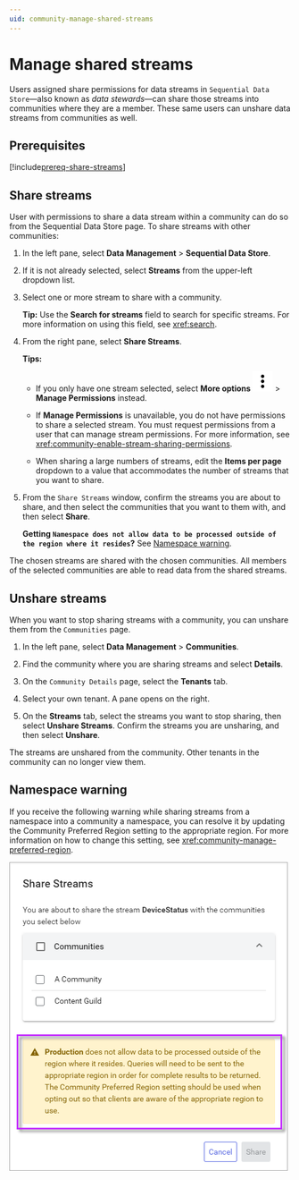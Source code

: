 ```yaml
---
uid: community-manage-shared-streams
---
```


# Manage shared streams 

Users assigned share permissions for data streams in `Sequential Data Store`—also known as _data stewards_—can share those streams into communities where they are a member. These same users can unshare data streams from communities as well.

## Prerequisites

[!include[prereq-share-streams](includes/prereq-share-streams.md)]

## Share streams

User with permissions to share a data stream within a community can do so from the Sequential Data Store page. To share streams with other communities:

1. In the left pane, select **Data Management** > **Sequential Data Store**.

1. If it is not already selected, select **Streams** from the upper-left dropdown list.

1. Select one or more stream to share with a community.

    **Tip:** Use the **Search for streams** field to search for specific streams. For more information on using this field, see <xref:search>.

1. From the right pane, select **Share Streams**.

	**Tips:**

    - If you only have one stream selected, select **More options** ![More options icon](../_icons/default/dots-vertical.svg) > **Manage Permissions** instead.

    - If **Manage Permissions** is unavailable, you do not have permissions to share a selected stream. You must request permissions from a user that can manage stream permissions. For more information, see <xref:community-enable-stream-sharing-permissions>.

    - When sharing a large numbers of streams, edit the **Items per page** dropdown to a value that accommodates the number of streams that you want to share.

1. From the `Share Streams` window, confirm the streams you are about to share, and then select the communities that you want to them with, and then select **Share**. 

   **Getting `Namespace does not allow data to be processed outside of the region where it resides`?** See [Namespace warning](#namespace-warning).
    
The chosen streams are shared with the chosen communities. All members of the selected communities are able to read data from the shared streams.

## Unshare streams

When you want to stop sharing streams with a community, you can unshare them from the `Communities` page.

1. In the left pane, select **Data Management** > **Communities**.

1. Find the community where you are sharing streams and select **Details**.

1. On the `Community Details` page, select the **Tenants** tab.

1. Select your own tenant. A pane opens on the right.

1. On the **Streams** tab, select the streams you want to stop sharing, then select **Unshare Streams**. Confirm the streams you are unsharing, and then select **Unshare**.

The streams are unshared from the community. Other tenants in the community can no longer view them.

## Namespace warning

If you receive the following warning while sharing streams from a namespace into a community a namespace, you can resolve it by updating the Community Preferred Region setting to the appropriate region. For more information on how to change this setting, see <xref:community-manage-preferred-region>.

![share stream warning](images/share-stream-warning.png)